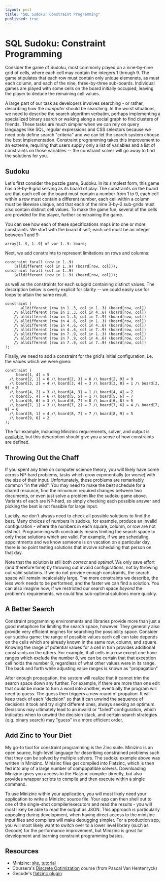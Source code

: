 ```yaml
---
layout: post
title: "SQL Sudoku: Constraint Programming"
published: true
---
```


# SQL Sudoku: Constraint Programming
Consider the game of Sudoku, most commonly played on a nine-by-nine grid of cells, where each cell may contain the integers 1 through 9. The game stipulates that each row must contain only unique elemenets, as must each column, and each of the nine, three-by-three sub-boards. Individual games are played with some cells on the board initially occupied, leaving the player to deduce the remaining cell values.


A large part of our task as developers involves searching - or rather,
describing how the *computer* should be searching. In the worst situations,
we need to describe the search algorithm verbatim, perhaps implementing a
specialized binary search or walking along a social graph to find clusters
of friends. These tasks are much simpler when we can rely on query languages
like SQL, regular expressions and CSS selectors because we need only define
search "criteria" and we can let the search system choose the best
implementation. Constraint programming takes this improvement to an extreme,
requiring that users supply only a list of variables and a list of
constraints on those variables -- the constraint solver will go away to find
the solutions for you.

## Sudoku

Let's first consider the puzzle game, Sudoku. In its simplest form, this game
has a 9-by-9 grid serving as its board of play. The constraints on the board
are that each cell on the board must contain a number from 1 to 9, each cell
within a row must contain a different number, each cell within a column must
be likewise unique, and that each of the nine 3-by-3 sub-grids must also
contain distinct cell values. To make the game fun, several of the cells are
provided for the player, further constraining the game.

You can see how each of these specifications maps into one or more
constraints. We start with the board it self; each cell must be an integer
between 1 and 9:

```
array[1..9, 1..9] of var 1..9: board;
```

Next, we add constraints to represent limitations on rows and columns:

```
constraint forall (row in 1..9)
    (alldifferent (col in 1..9) (board[row, col]));
constraint forall (col in 1..9)
    (alldifferent (row in 1..9) (board[row, col]));
```

as well as the constraints for each subgrid containing distinct values. The
description below is overly explicit for clarity -- we could easily use for
loops to attain the same result.

```
constraint (
       alldifferent (row in 1..3, col in 1..3) (board[row, col])
    /\ alldifferent (row in 1..3, col in 4..6) (board[row, col])
    /\ alldifferent (row in 1..3, col in 7..9) (board[row, col])
    /\ alldifferent (row in 4..6, col in 1..3) (board[row, col])
    /\ alldifferent (row in 4..6, col in 4..6) (board[row, col])
    /\ alldifferent (row in 4..6, col in 7..9) (board[row, col])
    /\ alldifferent (row in 7..9, col in 1..3) (board[row, col])
    /\ alldifferent (row in 7..9, col in 4..6) (board[row, col])
    /\ alldifferent (row in 7..9, col in 7..9) (board[row, col])
);
```

Finally, we need to add a constraint for the grid's initial configuration,
i.e. the values which we were given:

```
constraint (
     board[1, 4] = 5 
  /\ board[2, 1] = 6 /\ board[2, 3] = 8 /\ board[2, 9] = 9
  /\ board[3, 2] = 4 /\ board[3, 4] = 3 /\ board[3, 8] = 1 /\ board[3, 9] = 2
  /\ board[4, 2] = 3 /\ board[4, 3] = 1 /\ board[4, 4] = 2
  /\ board[5, 4] = 6 /\ board[5, 5] = 1 /\ board[5, 6] = 7
  /\ board[6, 6] = 3 /\ board[6, 7] = 8 /\ board[6, 8] = 5
  /\ board[7, 1] = 3 /\ board[7, 2] = 7 /\ board[7, 6] = 4 /\ board[7, 8] = 6
  /\ board[8, 1] = 4 /\ board[8, 7] = 7 /\ board[8, 9] = 5
  /\ board[9, 6] = 2
);
```

The full example, including Minizinc requirements, solver, and output is
[available](sudoku.mzn), but this description should give you a sense of how
constraints are defined.

## Throwing Out the Chaff

If you spent any time on computer science theory, you will likely have come
across NP-hard problems, tasks which grow exponentially (or worse) with the
size of their input. Unfortunately, these problems are remarkably common "in
the wild". You may need to make the best schedule for a shared resource,
find the minumum required changes between two documents, or even just solve
a problem like the sudoku game above. Variants of each are NP-hard, so
simply checking each possible answer and picking the best is not feasible
for large input.

Luckily, we don't always need to check all possible solutions to find the
best. Many choices of numbers in sudoku, for example, produce an invalid
configuration - where the numbers in each square, column, or row are not
distinct. Programming with constraints means limiting the search space to
only those solutions which are valid.  For example, if we are scheduling
appointments and we know someone is on vacation on a particular day, there
is no point testing solutions that involve scheduling that person on that
day.

Note that the solution is still both *correct* and *optimal*. We only save
effort (and therefore time) by throwing out invalid configurations, not by
throwing out valid solutions. If we do not provide enough constraints, the
search space will remain incalculably large. The more constraints we
describe, the less work needs to be performed, and the faster we can find a
solution. You can also imagine how, if we restricted our search space
*beyond* the problem's requirements, we could find sub-optimal solutions
more quickly.

## A Better Search

Constraint programming environments and libraries provide more than just a
good metaphore for limiting the search space, however. They generally also
provide very efficient engines for searching the possibility space. Consider
our sudoku game; the range of possible values each cell can take depends on
the cells which are already known in the same row, column, and square.
Knowing the range of potential values for a cell in turn provides additional
constraints on the others. For example, if all cells in a row except one
have ranges which exclude the number 8, we can be certain that that
exception cell holds the number 8, regardless of what other values were in
its range. The back and forth while adjusting value ranges is known as
"propagation"

After enough propagation, the system will realize that it cannot trim the
search space down any further. For example, if there are more than one edit
that could be made to turn a word into another, eventually the program will
need to guess. The guess then triggers a new round of propation. It will
keep track of each "decision" so that it can unwind the sequence of
decisions it took and try slight different ones, always seeking an optimum.
Decisions may ultimately lead to an invalid or "failed" configuration, which
indicates when to unwind the decision stack, and certain search strategies
(e.g. binary search) may "guess" in a more efficient order.

## Add Zinc to Your Diet

My go-to tool for constraint programming is the Zinc suite. Minizinc is an
open source, high-level language for describing constrained problems such
that they can be solved by multiple solvers. The sudoku example above was
written in Minizinc. Minizinc files get compiled into Flatzinc, which is
then fed into any of a large number of compppatible solvers. Downloading
Minizinc gives you access to the Flatzinc compiler directly, but also
provides wrapper scripts to compile and then execute within a single
command.

To use Minizinc within your application, you will most likely need your
application to write a Minizinc source file. Your app can then shell out to
one of the single-shot compiler/executors and read the results - you will
most likely be able to read the output as JSON. This approach is
particularly appealing during development, when having direct access to the
minizinc input files and compilers will make debugging simpler. For a
production app, you will most likely want to switch over to a lower level
library (such as Gecode) for the performance improvement, but Minizinc is
great for development and learning constraint programming basics.

## Resources

* Minizinc: [site](http://www.minizinc.org/), [tutorial](http://www.minizinc.org/downloads/doc-latest/minizinc-tute.pdf)
* Coursera's [Discrete Optimization](https://www.coursera.org/course/optimization) course (from Pascal Van Hentenryck)
* Gecode's [flatzinc plugin](http://www.gecode.org/flatzinc.html)